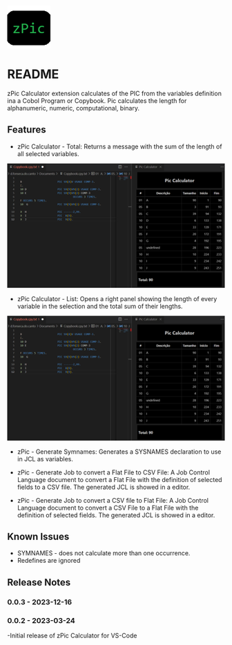 ![Icon.png](https://github.com/davidcphoto/zPic/blob/be1a8c1fd9463ad3737c181f3e02eea49d69f422/images/Icon.png)
# README

zPic Calculator extension calculates of the PIC from the variables definition ina a Cobol Program or Copybook. Pic calculates the length for alphanumeric, numeric, computational, binary.


## Features


- zPic Calculator - Total: Returns a message with the sum of the length of all selected variables.

![zPicTotal.png](https://github.com/davidcphoto/zPic/blob/6e06eccfd51e33bac4b6c588c7facc98ec80175c/images/zPicList.png)


- zPic Calculator - List: Opens a right panel showing the length of every variable in the selection and the total sum of their lengths.


![zPicList.png](https://github.com/davidcphoto/zPic/blob/6e06eccfd51e33bac4b6c588c7facc98ec80175c/images/zPicList.png)


- zPic - Generate Symnames: Generates a SYSNAMES declaration to use in JCL as variables.

- zPic - Generate Job to convert a Flat File to CSV File: A Job Control Language document to convert a Flat File with the definition of selected fields to a CSV file. The generated JCL is showed in a editor.

- zPic - Generate Job to convert a CSV file to Flat File: A Job Control Language document to convert a CSV File to a Flat File with the definition of selected fields. The generated JCL is showed in a editor.


## Known Issues

- SYMNAMES - does not calculate more than one occurrence.
- Redefines are ignored

## Release Notes

### 0.0.3 - 2023-12-16
### 0.0.2 - 2023-03-24

-Initial release of zPic Calculator for VS-Code